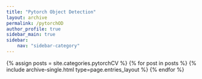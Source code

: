 ```yaml
---
title: "Pytorch Object Detection"
layout: archive
permalink: /pytorchOD
author_profile: true
sidebar_main: true
sidebar:
    nav: "sidebar-category"
---
```



{% assign posts = site.categories.pytorchCV %}
{% for post in posts %} {% include archive-single.html type=page.entries_layout %} {% endfor %}
